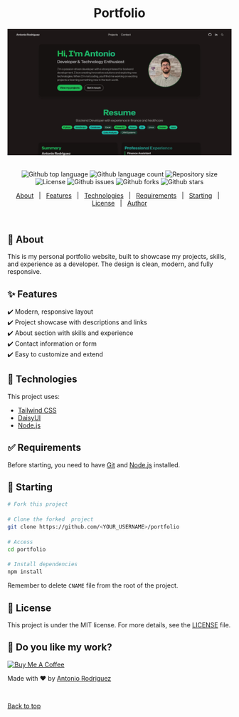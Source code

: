 <h1 align="center">Portfolio</h1>

<img src="./portfolio.jpeg"><br><br>

<p align="center">
  <img alt="Github top language" src="https://img.shields.io/github/languages/top/antoniorodr/portfolio?color=56BEB8">

  <img alt="Github language count" src="https://img.shields.io/github/languages/count/antoniorodr/portfolio?color=56BEB8">

  <img alt="Repository size" src="https://img.shields.io/github/repo-size/antoniorodr/portfolio?color=56BEB8">

  <img alt="License" src="https://img.shields.io/github/license/antoniorodr/portfolio?color=56BEB8">

  <img alt="Github issues" src="https://img.shields.io/github/issues/antoniorodr/portfolio?color=56BEB8" />

  <img alt="Github forks" src="https://img.shields.io/github/forks/antoniorodr/portfolio?color=56BEB8" />

  <img alt="Github stars" src="https://img.shields.io/github/stars/antoniorodr/portfolio?color=56BEB8" />
</p>

<!-- Status -->

<p align="center">
  <a href="#dart-about">About</a> &#xa0; | &#xa0;
  <a href="#sparkles-features">Features</a> &#xa0; | &#xa0;
  <a href="#rocket-technologies">Technologies</a> &#xa0; | &#xa0;
  <a href="#white_check_mark-requirements">Requirements</a> &#xa0; | &#xa0;
  <a href="#checkered_flag-starting">Starting</a> &#xa0; | &#xa0;
  <a href="#memo-license">License</a> &#xa0; | &#xa0;
  <a href="https://github.com/antoniorodr" target="_blank">Author</a>
</p>

<br>

## :dart: About

This is my personal portfolio website, built to showcase my projects, skills, and experience as a developer. The design is clean, modern, and fully responsive.

## :sparkles: Features

:heavy_check_mark: Modern, responsive layout  
:heavy_check_mark: Project showcase with descriptions and links  
:heavy_check_mark: About section with skills and experience  
:heavy_check_mark: Contact information or form  
:heavy_check_mark: Easy to customize and extend

## :rocket: Technologies

This project uses:

- [Tailwind CSS](https://tailwindcss.com/)
- [DaisyUI](https://daisyui.com/)
- [Node.js](https://nodejs.org/en/)

## :white_check_mark: Requirements

Before starting, you need to have [Git](https://git-scm.com) and [Node.js](https://nodejs.org/en/) installed.

## :checkered_flag: Starting

```bash
# Fork this project

# Clone the forked  project
git clone https://github.com/<YOUR_USERNAME>/portfolio

# Access
cd portfolio

# Install dependencies
npm install

```

Remember to delete `CNAME` file from the root of the project.

## :memo: License

This project is under the MIT license. For more details, see the [LICENSE](LICENSE) file.

## :eyes: Do you like my work?

<a href="https://www.buymeacoffee.com/antoniorodr" target="_blank"><img src="https://cdn.buymeacoffee.com/buttons/v2/default-white.png" alt="Buy Me A Coffee" height="48"></a>

Made with :heart: by <a href="https://github.com/antoniorodr" target="_blank">Antonio Rodriguez</a>

&#xa0;

<a href="#top">Back to top</a>
